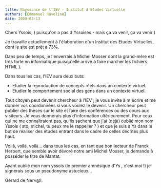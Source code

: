 ```yaml
---
title: Nayssance de l'IEV - Institut d'Etudes Virtuelle
authors: [Emmanuel Raveline]
date: 2000-03-13
---
```


Chers Yssois,
( puisqu'on a pas d'Yssoises - mais ça va venir, ça va venir )

Je travaille actuellement à l'élaboration d'un Institut des Etudes Virtuelles, dont le site est prêt à 73%. 

Dans peu de temps, je l'enverrais à Michel Mosser dont la grand-mère est très forte en informatique  puisqu'elle arrive à faire marcher les fichiers HTML ).

Dans tous les cas, l'IEV aura deux buts:

- Etudier la reproduction de concepts réels dans un contexte virtuel.
- Etudier le comportement social des gens dans un contexte virtuel.

Tout citoyen peut devenir chercheur à l'IEV ; je vous invite à m'écrire et me donner vos coordonnées si vous voulez le devenir. Un chercheur peut publier des thèses sur le site et faire des conférences ou des cours aux visiteurs. Je vous donnerais plus d'information ultérieurement. Pour ceux qui ne me connaîtraient pas, qu'ils sachent que j'ai (déjà) oublié mon nom Yssois ( stp, michel, tu peux me le rappeller ? ) et que je suis à Ys dans le but de réaliser des études entrant dans le cadre de celles décrites plus haut.

Voilà, voilà, voilà... dans tous les cas, en tant que bon lecteur de Franck Herbert, que semble avoir dévoré notre ami Michel Mosser, je demande à posséder le titre de Mantat.

Ayant oublié mon nom yssois (le premier amnésique d'Ys , c'est moi !) je signerais sous un pseudonyme astucieux...

Gérard de Nerv@l.
